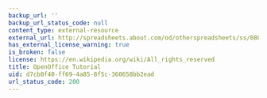 ```yaml
---
backup_url: ''
backup_url_status_code: null
content_type: external-resource
external_url: http://spreadsheets.about.com/od/otherspreadsheets/ss/080616_24_calc.htm
has_external_license_warning: true
is_broken: false
license: https://en.wikipedia.org/wiki/All_rights_reserved
title: OpenOffice Tutorial
uid: d7cb0f40-ff69-4a85-8f5c-360658bb2ead
url_status_code: 200
---
```

